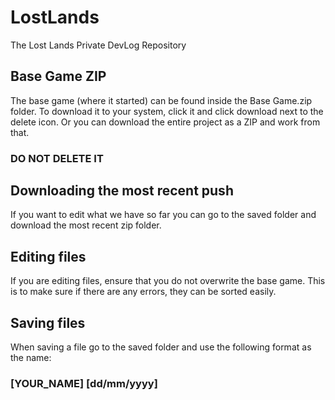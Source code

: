# LostLands
The Lost Lands Private DevLog Repository

## Base Game ZIP
The base game (where it started) can be found inside the Base Game.zip folder. To download it to your system, click it and click download next to the delete icon. Or you can download the entire project as a ZIP and work from that.
### DO NOT DELETE IT

## Downloading the most recent push
If you want to edit what we have so far you can go to the saved folder and download the most recent zip folder.

## Editing files
If you are editing files, ensure that you do not overwrite the base game. This is to make sure if there are any errors, they can be sorted easily. 

## Saving files
When saving a file go to the saved folder and use the following format as the name:
### [YOUR_NAME] [dd/mm/yyyy]

